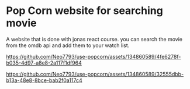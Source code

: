 # Pop Corn website for searching movie
A website that is done with jonas react course. you can  search the movie from the omdb api and add them to your watch list.

https://github.com/Neo7793/use-popcorn/assets/134860589/4fe6278f-b035-4d97-a8e8-2a117f1df964


https://github.com/Neo7793/use-popcorn/assets/134860589/32555dbb-b13a-48e8-8bce-bab2f0a117c4
